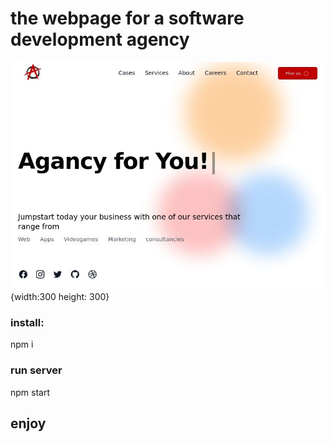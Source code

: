 # the webpage for a software development agency

![astro screenshot](src/assets/images/screenshots/astro-ss.jpg) {width:300 height: 300}

### install:

npm i

### run server

npm start

## enjoy
